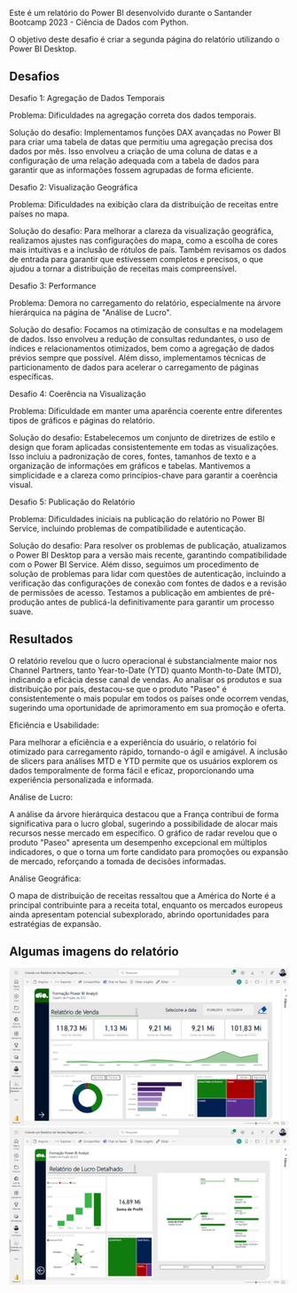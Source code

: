 Este é um relatório do Power BI desenvolvido durante o Santander Bootcamp 2023 - Ciência de Dados com Python.

O objetivo deste desafio é criar a segunda página do relatório utilizando o Power BI Desktop.

## Desafios


Desafio 1: Agregação de Dados Temporais



Problema: Dificuldades na agregação correta dos dados temporais.

Solução do desafio: Implementamos funções DAX avançadas no Power BI para criar uma tabela de datas que permitiu uma agregação precisa dos dados por mês. Isso envolveu a criação de uma coluna de datas e a configuração de uma relação adequada com a tabela de dados para garantir que as informações fossem agrupadas de forma eficiente.



Desafio 2: Visualização Geográfica



Problema: Dificuldades na exibição clara da distribuição de receitas entre países no mapa.

Solução do desafio: Para melhorar a clareza da visualização geográfica, realizamos ajustes nas configurações do mapa, como a escolha de cores mais intuitivas e a inclusão de rótulos de país. Também revisamos os dados de entrada para garantir que estivessem completos e precisos, o que ajudou a tornar a distribuição de receitas mais compreensível.



Desafio 3: Performance



Problema: Demora no carregamento do relatório, especialmente na árvore hierárquica na página de "Análise de Lucro".

Solução do desafio: Focamos na otimização de consultas e na modelagem de dados. Isso envolveu a redução de consultas redundantes, o uso de índices e relacionamentos otimizados, bem como a agregação de dados prévios sempre que possível. Além disso, implementamos técnicas de particionamento de dados para acelerar o carregamento de páginas específicas.



Desafio 4: Coerência na Visualização



Problema: Dificuldade em manter uma aparência coerente entre diferentes tipos de gráficos e páginas do relatório.

Solução do desafio: Estabelecemos um conjunto de diretrizes de estilo e design que foram aplicadas consistentemente em todas as visualizações. Isso incluiu a padronização de cores, fontes, tamanhos de texto e a organização de informações em gráficos e tabelas. Mantivemos a simplicidade e a clareza como princípios-chave para garantir a coerência visual.



Desafio 5: Publicação do Relatório



Problema: Dificuldades iniciais na publicação do relatório no Power BI Service, incluindo problemas de compatibilidade e autenticação.

Solução do desafio: Para resolver os problemas de publicação, atualizamos o Power BI Desktop para a versão mais recente, garantindo compatibilidade com o Power BI Service. Além disso, seguimos um procedimento de solução de problemas para lidar com questões de autenticação, incluindo a verificação das configurações de conexão com fontes de dados e a revisão de permissões de acesso. Testamos a publicação em ambientes de pré-produção antes de publicá-la definitivamente para garantir um processo suave.





## Resultados


O relatório revelou que o lucro operacional é substancialmente maior nos Channel Partners, tanto Year-to-Date (YTD) quanto Month-to-Date (MTD), indicando a eficácia desse canal de vendas.
Ao analisar os produtos e sua distribuição por país, destacou-se que o produto "Paseo" é consistentemente o mais popular em todos os países onde ocorrem vendas, sugerindo uma oportunidade de aprimoramento em sua promoção e oferta.


Eficiência e Usabilidade:

Para melhorar a eficiência e a experiência do usuário, o relatório foi otimizado para carregamento rápido, tornando-o ágil e amigável.
A inclusão de slicers para análises MTD e YTD permite que os usuários explorem os dados temporalmente de forma fácil e eficaz, proporcionando uma experiência personalizada e informada.


Análise de Lucro:

A análise da árvore hierárquica destacou que a França contribui de forma significativa para o lucro global, sugerindo a possibilidade de alocar mais recursos nesse mercado em específico.
O gráfico de radar revelou que o produto "Paseo" apresenta um desempenho excepcional em múltiplos indicadores, o que o torna um forte candidato para promoções ou expansão de mercado, reforçando a tomada de decisões informadas.


Análise Geográfica:

O mapa de distribuição de receitas ressaltou que a América do Norte é a principal contribuinte para a receita total, enquanto os mercados europeus ainda apresentam potencial subexplorado, abrindo oportunidades para estratégias de expansão.


## Algumas imagens do relatório

![Alt text](image.png)
![Alt text](image-1.png)
